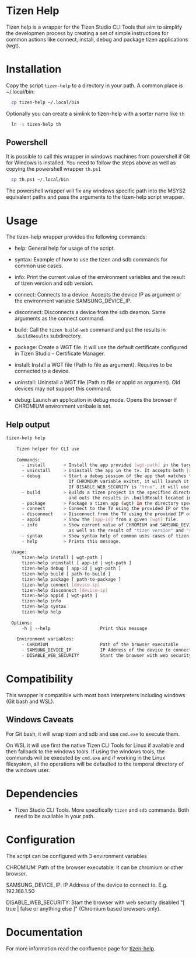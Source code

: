 Tizen Help
==========

Tizen help is a wrapper for the Tizen Studio CLI Tools that aim to simplify the developmen
process by creating a set of simple instructions for common actions like connect, install,
debug and package tizen applications (wgt).

# Installation
Copy the script `tizen-help` to a directory in your path. A common place is ~/.local/bin:

```bash
  cp tizen-help ~/.local/bin
```

Optionally you can create a simlink to tizen-help with a sorter name like `th`

```bash
  ln -s tizen-help th
```

## Powershell
It is possible to call this wrapper in windows machines from powershell if Git for Windows
is installed. You need to follow the steps above as well as copying the powershell wrapper `th.ps1`

```bash
  cp th.ps1 ~/.local/bin
```

The powershell wrapper will fix any windows specific path into the MSYS2 equivalent paths
and pass the arguments to the tizen-help script wrapper.

# Usage

The tizen-help wrapper provides the following commands:

- help:        General help for usage of the script.

- syntax:      Example of how to use the tizen and sdb commands for common use cases.

- info:        Print the current value of the environment variables and the result of tizen version and sdb version.

- connect:     Connects to a device. Accepts the device IP as argument or the environment variable SAMSUNG_DEVICE_IP.

- disconnect:  Disconnects a device from the sdb deamon. Same arguments as the connect command.

- build:       Call the `tizen build-web` command and put the results in `.buildResults` subdirectory.

- package:     Create a WGT file. It will use the default certificate configured in Tizen Studio - Certificate Manager.

- install:     Install a WGT file (Path to file as argument). Requires to be connected to a device.

- uninstall:   Uninstall a WGT file (Path ro file or appId as argument). Old devices may not support this command.

- debug:       Launch an application in debug mode. Opens the browser if CHROMIUM environment varibale is set.


## Help output


```bash
tizen-help help
  
    Tizen helper for CLI use
  
    Commands:
      - install       > Install the app provided [wgt-path] in the target tv.
      - uninstall     > Uninstall the app in the tv. It accepts both [app-id] or [wgt-path].
      - debug         > Start a debug session of the app that matches the [app-id] or [wgt-path]
                        If CHROMIUM variable exitst, it will launch it the browser
                        If DISABLE_WEB_SECURITY is "true", it will use disable-web-security flag.
      - build         > Builds a tizen project in the specified directory
                        and outs the results in .buildResult located in the specified directory.
      - package       > Package a tizen app (wgt) in the directory specified.
      - connect       > Connect to the TV using the provided IP or the IP in SAMSUNG_DEVICE_IP variable.
      - disconnect    > Disconnect from the TV using the provided IP or the IP in SAMSUNG_DEVICE_IP variable.
      - appid         > Show the [app-id] from a given [wgt] file.
      - info          > Show current value of CHROMIUM and SAMSUNG_DEVICE_IP variables
                        as well as the result of "tizen version" and "sdb version".
      - syntax        > Show syntax help of common uses cases of tizen cli.
      - help          > Prints this message.
  
  Usage:
      tizen-help install [ wgt-path ]
      tizen-help uninstall [ app-id | wgt-path ]
      tizen-help debug [ app-id | wgt-path ]
      tizen-help build [ path-to-build ]
      tizen-help package [ path-to-package ]
      tizen-help connect [device-ip]
      tizen-help disconnect [device-ip]
      tizen-help appid [ wgt-path ]
      tizen-help info
      tizen-help syntax
      tizen-help help
  
  Options:
      -h | --help                   Print this message
  
    Environment variables:
      - CHROMIUM                    Path of the browser executable
      - SAMSUNG_DEVICE_IP           IP Address of the device to connect to
      - DISABLE_WEB_SECURITY        Start the browser with web security disabled [ true | false ]
```

# Compatibility

This wrapper is compatible with most bash interpreters including windows (Git bash and WSL).

## Windows Caveats

For Git bash, it will wrap tizen and sdb and use `cmd.exe` to execute them.

On WSL it will use first the native Tizen CLI Tools for Linux if available and then
fallback to the windows tools. If using the windows tools, the commands will be executed by `cmd.exe`
and if working in the Linux filesystem, all the operations will be defaulted to the temporal
directory of the windows user.

# Dependencies

- Tizen Studio CLI Tools. More specifically `tizen` and `sdb` commands. Both need to be available in your path.

# Configuration

The script can be configured with 3 environment variables

CHROMIUM:                   Path of the browser executable. It can be chromium or other browser.

SAMSUNG_DEVICE_IP:          IP Address of the device to connect to. E.g. 192.168.1.50

DISABLE_WEB_SECURITY:       Start the browser with web security disabled "[ true | false or anything else ]" (Chromium based browsers only).

# Documentation

For more information read the confluence page for [tizen-help](https://accedobroadband.jira.com/wiki/spaces/ATEC/pages/2646573120/Tizen+CLI+helper+tizen-help).
